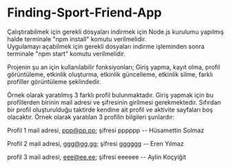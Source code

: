 # Finding-Sport-Friend-App
Çalıştırabilmek için gerekli dosyaları indirmek için Node.js kurulumu yapılmış halde terminale "npm install" komutu verilmelidir.  
Uygulamayı açabilmek için gerekli dosyaları indirme işleminden sonra terminale "npm start" komutu verilmelidir.

Projenin şu an için kullanılabilir fonksiyonları; Giriş yapma, kayıt olma, profil görüntüleme, etkinlik oluşturma, etkinlik güncelleme, etkinlik silme, farklı profiller görüntüleme şeklindedir.

Örnek olarak yaratılmış 3 farklı profil bulunmaktadır. Giriş yapmak için bu profillerden birinin mail adresi ve şifresinin girilmesi gerekmektedir. Sıfırdan bir profil oluşturulduğu taktirde kendine ait profil ve aktivite sayfaları boş olacaktır.
Örnek olarak yaratılan 3 profilin bilgileri şunlardır:

Profil 1 mail adresi, ppp@pp.pp; şifresi pppppp   -- Hüsamettin Solmaz

Profil 2 mail adresi, ggg@gg.gg; şifresi gggggg   -- Eren Yılmaz

profil 3 mail adresi, eee@ee.ee; şifresi eeeeee   -- Aylin Koçyiğit